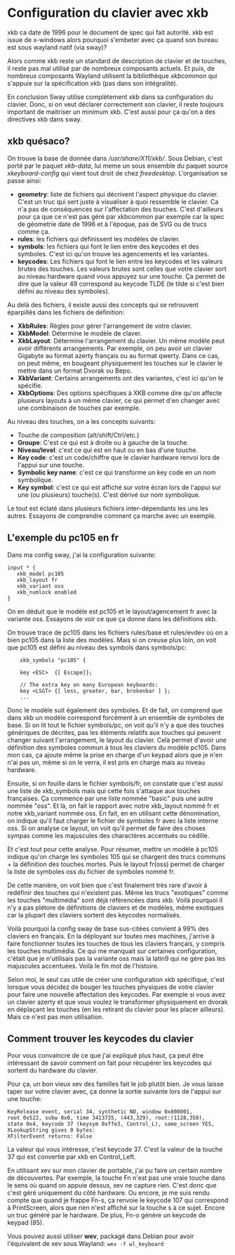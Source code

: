 # Configuration du clavier avec xkb

xkb ca date de 1996 pour le document de spec qui fait autorité. xkb est issue de x-windows alors pourquoi s'embeter avec ça quand son bureau est sous wayland natif (via sway)?

Alors comme xkb reste un standard de description de clavier et de touches, il reste pas mal utilisé par de nombreux composants actuels. Et puis, de nombreux composants Wayland utilisent la bibliothèque *xkbcommon* qui s'appuie sur la spécification xkb (pas dans son intégralité).

En conclusion Sway utilise complètement xkb dans sa configuration du clavier. Donc, si on veut déclarer correctement son clavier, il reste toujours important de maitriser un minimum xkb. C'est aussi pour ça qu'on a des directives xkb dans sway.

## xkb quésaco?
On trouve la base de donnée dans */usr/share/X11/xkb/*. Sous Debian, c'est porté par le paquet *xkb-data*, lui meme un sous ensemble du paquet source *xkeyboard-config* qui vient tout droit de chez *freedesktop*.
L'organisation se passe ainsi:

* **geometry**: liste de fichiers qui décrivent l'aspect physique du clavier. C'est un truc qui sert juste à visualiser à quoi ressemble le clavier. Ca n'a pas de conséquences sur l'affectation des touches. C'est d'ailleurs pour ça que ce n'est pas géré par xkbcommon par exemple car la spec de géometrie date de 1996 et à l'époque, pas de SVG ou de trucs comme ça.
* **rules**: les fichiers qui définissent les modèles de clavier.
* **symbols**: les fichiers qui font le lien entre des keycodes et des symboles. C'est ici qu'on trouve les agencements et les variantes.
* **keycodes**: Les fichiers qui font le lien entre les keycodes et les valeurs brutes des touches. Les valeurs brutes sont celles que votre clavier sort au niveau hardware quand vous appuyez sur une touche. Ça permet de dire que la valeur 49 correspond au keycode TLDE (le tilde si c'est bien défini au niveau des symboles).

Au delà des fichiers, il existe aussi des concepts qui se retrouvent éparpillés dans les fichiers de définition:

* **XkbRules**: Règles pour gérer l'arrangement de votre clavier.
* **XkbModel**: Détermine le modèle de claver.
* **XkbLayout**: Détermine l'arrangement du clavier. Un même modèle peut avoir différents arrangements. Par exemple, on peu avoir un clavier Gigabyte au format azerty français ou au format qwerty. Dans ce cas, on peut même, en bougeant physiquement les touches sur le clavier le mettre dans un format Dvorak ou Bepo.
* **XkbVariant**: Certains arrangements ont des variantes, c'est ici qu'on le spécifie.
* **XkbOptions**: Des options spécifiques à XKB comme dire qu'on affecte plusieurs layouts à un même clavier, ce qui permet d'en changer avec une combinaison de touches par exemple.

Au niveau des touches, on a les concepts suivants:

* Touche de composition (alt/shift/Ctrl/etc.)
* **Groupe**: C'est ce qui est à droite ou à gauche de la touche.
* **Niveau/level**: c'est ce qui est en haut ou en bas d'une touche.
* **Key code**: c'est un code/chiffre que le clavier hardware renvoi lors de l'appui sur une touche.
* **Symbolic key name**: c'est ce qui transforme un key code en un nom symbolique.
* **Key symbol**: c'est ce qui est affiché sur votre écran lors de l'appui sur une (ou plusieurs) touche(s). C'est dérivé sur nom symbolique.

Le tout est éclaté dans plusieurs fichiers inter-dépendants les uns les autres. Essayons de comprendre comment ça marche avec un exemple.

## L'exemple du pc105 en fr

Dans ma config sway, j'ai la configuration suivante:

```
input * {
   xkb_model pc105
   xkb_layout fr
   xkb_variant oss
   xkb_numlock enabled
}
```

On en déduit que le modèle est pc105 et le layout/agencement fr avec la variante oss. Essayons de voir ce que ça donne dans les définitions xkb.

On trouve trace de pc105 dans les fichiers rules/base et rules/evdev où on a bien pc105 dans la liste des modèles. Mais si on creuse plus loin, on voit que pc105 est défini au niveau des symbols dans symbols/pc:

```
    xkb_symbols "pc105" {

    key <ESC>  {[ Escape]};

    // The extra key on many European keyboards:
    key <LSGT> {[ less, greater, bar, brokenbar ] };
    ...
```

Donc le modèle suit également des symboles. Et de fait, on comprend que dans xkb un modèle correspond forcément à un ensemble de symboles de base. Si on lit tout le fichier symbols/pc, on voit qu'il n'y a que des touches génériques de décrites, pas les éléments relatifs aux touches qui peuvent changer suivant l'arrangement, le layout du clavier. Celà permet d'avoir une définition des symboles commun à tous les claviers du modèle pc105. Dans mon cas, ça ajoute même la prise en charge d'un keypad alors que je n'en n'ai pas un, même si on le verra, il est pris en charge mais au niveau hardware.

Ensuite, si on fouille dans le fichier symbols/fr, on constate que c'est aussi une liste de xkb_symbols mais qui cette fois s'attaque aux touches françaises. Ça commence par une liste nommée "basic" puis une autre nommée "oss". Et là, on fait le rapport avec notre xkb_layout nommé fr et notre xkb_variant nommée oss. En fait, en en utilisant cette dénomination, on indique qu'il faut charger le fichier de symboles fr avec la liste interne oss. Si on analyse ce layout, on voit qu'il permet de faire des choses sympas comme les majuscules des charactères accentués ou cédille.

Et c'est tout pour cette analyse. Pour résumer, mettre un modèle à pc105 indique qu'on charge les symboles 105 qui se chargent des trucs communs + la définition des touches mortes. Puis le layout fr(oss) permet de charger la liste de symboles oss du fichier de symboles nommé fr.

De cette manière, on voit bien que c'est finalement très rare d'avoir à redéfinir des touches qui n'existent pas. Même les trucs "exotiques" comme les touches "multimédia" sont déjà référencées dans xkb. Voilà pourquoi il n'y a pas plétore de définitions de claviers et de modèles, même exotiques car la plupart des claviers sortent des keycodes normalisés.

Voilà pourquoi la config sway de base sus-citées convient à 99% des claviers en français. En la déployant sur toutes mes machines, j'arrive à faire fonctionner toutes les touches de tous les claviers français, y compris les touches multimédia. Ce qui me manquait sur certaines configuration, c'était que je n'utilisais pas la variante oss mais la latin9 qui ne gère pas les majuscules accentuées. Voilà le fin mot de l'histoire.

Selon moi, le seul cas utile de créer une configuration xkb spécifique, c'est lorsque vous décidez de bouger les touches physiques de votre clavier pour faire une nouvelle affectation des keycodes. Par exemple si vous avez un clavier azerty et que vous voulez le transformer physiquement en dvorak en déplaçant les touches (en les retirant du clavier pour les placer ailleurs). Mais ce n'est pas mon utilisation.

## Comment trouver les keycodes du clavier

Pour vous convaincre de ce que j'ai expliqué plus haut, ça peut être intéressant de savoir comment on fait pour récupérer les keycodes qui sortent du hardware du clavier.

Pour ça, un bon vieux xev des familles fait le job plutôt bien. Je vous laisse taper sur votre clavier avec, ça donne la sortie suivante lors de l'appui sur une touche:

```
KeyRelease event, serial 34, synthetic NO, window 0x800001,
root 0x522, subw 0x0, time 3413735, (443,329), root:(1128,350),
state 0x4, keycode 37 (keysym 0xffe3, Control_L), same_screen YES,
XLookupString gives 0 bytes:
XFilterEvent returns: False
```

La valeur qui vous intéresse, c'est keycode 37. C'est la valeur de la touche 37 qui est convertie par xkb en Control_Left.

En utilisant xev sur mon clavier de portable, j'ai pu faire un certain nombre de découvertes. Par exemple, la touche Fn n'est pas une vraie touche dans le sens où quand on appuie dessus, xev ne capture rien. C'est donc que c'est géré uniquement du côté hardware. Ou encore, je me suis rendu compte que quand je frappe Fn-s, ça renvoie le keycode 107 qui correspond à PrintScreen, alors que rien n'est affiché sur la touche s à ce sujet. Encore un truc généré par le hardware. De plus, Fn-o génère un keycode de keypad (85).

Vous pouvez aussi utiliser **wev**, packagé dans Debian pour avoir l'équivalent de xev sous Wayland: `wev -f wl_keyboard`
